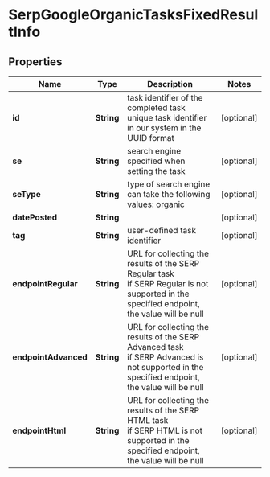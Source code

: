 # SerpGoogleOrganicTasksFixedResultInfo


## Properties

| Name | Type | Description | Notes |
|------------ | ------------- | ------------- | -------------|
**id** | **String** | task identifier of the completed task<br>unique task identifier in our system in the UUID format |[optional]|
**se** | **String** | search engine specified when setting the task |[optional]|
**seType** | **String** | type of search engine<br>can take the following values: organic |[optional]|
**datePosted** | **String** |  |[optional]|
**tag** | **String** | user-defined task identifier |[optional]|
**endpointRegular** | **String** | URL for collecting the results of the SERP Regular task<br>if SERP Regular is not supported in the specified endpoint, the value will be null |[optional]|
**endpointAdvanced** | **String** | URL for collecting the results of the SERP Advanced task<br>if SERP Advanced is not supported in the specified endpoint, the value will be null |[optional]|
**endpointHtml** | **String** | URL for collecting the results of the SERP HTML task<br>if SERP HTML is not supported in the specified endpoint, the value will be null |[optional]|